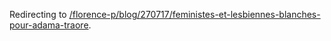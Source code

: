 Redirecting to
[/florence-p/blog/270717/feministes-et-lesbiennes-blanches-pour-adama-traore](/florence-p/blog/270717/feministes-et-lesbiennes-blanches-pour-adama-traore).
